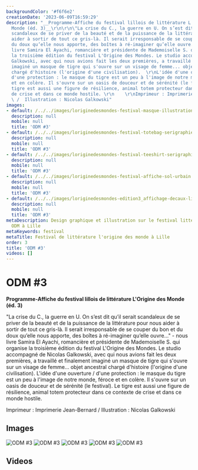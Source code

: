 ```yaml
---
backgroundColor: '#f6f6e2'
creationDate: '2023-06-09T16:59:29'
description: "__Programme-Affiche du festival lillois de littérature L'Origine des
  Monde (éd. 3)__\r\n\r\n\"La crise du C., la guerre en U. On s’est dit qu’il serait
  scandaleux de se priver de la beauté et de la puissance de la littérature pour nous
  aider à sortir de tout ce gris-là. Il serait irresponsable de se couper du bon et
  du doux qu’elle nous apporte, des boîtes à ré-imaginer qu’elle ouvre...\" - nous
  livre Samira El Ayachi, romancière et présidente de Mademoiselle S. qui organise
  la troisième édition du festival L'Origine des Mondes. Le studio accompagné de Nicolas
  Galkowski, avec qui nous avions fait les deux premières, a travaillé et finalement
  imaginé un masque de tigre qui s'ouvre sur un visage de femme... objet ancestral
  chargé d'histoire (l'origine d'une civilisation).  \r\nL'idée d'une ouverture /
  d'une protection : le masque du tigre est un peu à l'image de notre monde, féroce
  et en colère. Il s'ouvre sur un oasis de douceur et de sérénité (le festival). Le
  tigre est aussi une figure de résilience, animal totem protecteur dans ce contexte
  de crise et dans ce monde hostile. \r\n    \r\nImprimeur : Imprimerie Jean-Bernard
  \ /  Illustration : Nicolas Galkowski"
images:
- default: /../../images/loriginedesmondes-festival-masque-illustration.jpg
  description: null
  mobile: null
  title: 'ODM #3'
- default: /../../images/loriginedesmondes-festival-totebag-serigraphie.jpg
  description: null
  mobile: null
  title: 'ODM #3'
- default: /../../images/loriginedesmondes-festival-teeshirt-serigraphie.jpg
  description: null
  mobile: null
  title: 'ODM #3'
- default: /../../images/loriginedesmondes-festival-affiche-sol-urbain.jpg
  description: null
  mobile: null
  title: 'ODM #3'
- default: /../../images/loriginedesmondes-edition3_affichage-decaux-lille.jpg
  description: null
  mobile: null
  title: 'ODM #3'
metaDescription: Design graphique et illustration sur le festival littéraire nomade
  ODM à Lille
metaKeywords: festival
metaTitle: Festival de littérature l'origine des monde à Lille
order: 3
title: 'ODM #3'
videos: []
---
```


# ODM #3

__Programme-Affiche du festival lillois de littérature L'Origine des Monde (éd. 3)__

"La crise du C., la guerre en U. On s’est dit qu’il serait scandaleux de se priver de la beauté et de la puissance de la littérature pour nous aider à sortir de tout ce gris-là. Il serait irresponsable de se couper du bon et du doux qu’elle nous apporte, des boîtes à ré-imaginer qu’elle ouvre..." - nous livre Samira El Ayachi, romancière et présidente de Mademoiselle S. qui organise la troisième édition du festival L'Origine des Mondes. Le studio accompagné de Nicolas Galkowski, avec qui nous avions fait les deux premières, a travaillé et finalement imaginé un masque de tigre qui s'ouvre sur un visage de femme... objet ancestral chargé d'histoire (l'origine d'une civilisation).
L'idée d'une ouverture / d'une protection : le masque du tigre est un peu à l'image de notre monde, féroce et en colère. Il s'ouvre sur un oasis de douceur et de sérénité (le festival). Le tigre est aussi une figure de résilience, animal totem protecteur dans ce contexte de crise et dans ce monde hostile.

Imprimeur : Imprimerie Jean-Bernard  /  Illustration : Nicolas Galkowski

## Images

![ODM #3](/../../images/loriginedesmondes-festival-masque-illustration.jpg)
![ODM #3](/../../images/loriginedesmondes-festival-totebag-serigraphie.jpg)
![ODM #3](/../../images/loriginedesmondes-festival-teeshirt-serigraphie.jpg)
![ODM #3](/../../images/loriginedesmondes-festival-affiche-sol-urbain.jpg)
![ODM #3](/../../images/loriginedesmondes-edition3_affichage-decaux-lille.jpg)

## Videos
